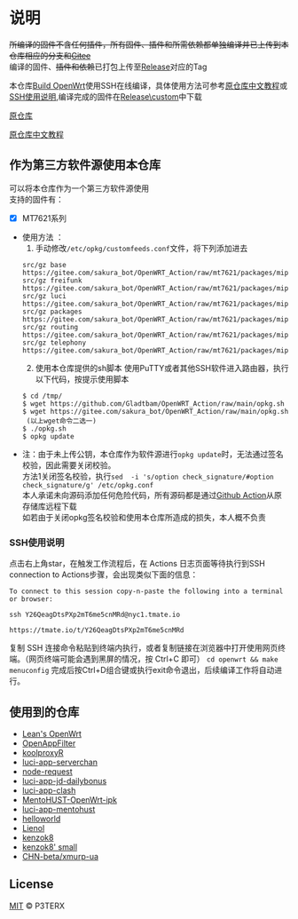 # 说明

~~所编译的固件不含任何插件，所有固件、插件和所需依赖都单独编译并已上传到本仓库相应的分支和[Gitee](https://gitee.com/sakura_bot/OpenWRT_Action)~~  
编译的固件、~~插件和依赖~~已打包上传至[Release](https://github.com/Gladtbam/OpenWRT_Action/releases)对应的Tag

本仓库[Build OpenWrt](https://github.com/Gladtbam/OpenWRT_Action/actions?query=workflow%3A%22Build+OpenWrt%22)使用SSH在线编译，具体使用方法可参考[原仓库中文教程](https://p3terx.com/archives/build-openwrt-with-github-actions.html)或[SSH使用说明](https://github.com/Gladtbam/OpenWRT_Action#ssh%E4%BD%BF%E7%94%A8%E8%AF%B4%E6%98%8E),编译完成的固件在[Release\custom](https://github.com/Gladtbam/OpenWRT_Action/releases/tag/custom)中下载

[原仓库](https://github.com/P3TERX/Actions-OpenWrt)

[原仓库中文教程](https://p3terx.com/archives/build-openwrt-with-github-actions.html)

## 作为第三方软件源使用本仓库

可以将本仓库作为一个第三方软件源使用  
支持的固件有：

- [X] MT7621系列

- 使用方法 ：
    1. 手动修改`/etc/opkg/customfeeds.conf`文件，将下列添加进去
    ```
    src/gz base https://gitee.com/sakura_bot/OpenWRT_Action/raw/mt7621/packages/mipsel_24kc/base  
    src/gz freifunk https://gitee.com/sakura_bot/OpenWRT_Action/raw/mt7621/packages/mipsel_24kc/freifunk  
    src/gz luci https://gitee.com/sakura_bot/OpenWRT_Action/raw/mt7621/packages/mipsel_24kc/luci  
    src/gz packages https://gitee.com/sakura_bot/OpenWRT_Action/raw/mt7621/packages/mipsel_24kc/packages  
    src/gz routing https://gitee.com/sakura_bot/OpenWRT_Action/raw/mt7621/packages/mipsel_24kc/routing  
    src/gz telephony https://gitee.com/sakura_bot/OpenWRT_Action/raw/mt7621/packages/mipsel_24kc/telephony  
    ```
    2. 使用本仓库提供的sh脚本
    使用PuTTY或者其他SSH软件进入路由器，执行以下代码，按提示使用脚本
    ```
    $ cd /tmp/  
    $ wget https://github.com/Gladtbam/OpenWRT_Action/raw/main/opkg.sh  
    $ wget https://gitee.com/sakura_bot/OpenWRT_Action/raw/main/opkg.sh  
     (以上wget命令二选一)  
    $ ./opkg.sh  
    $ opkg update  
    ```
- 注：由于未上传公钥，本仓库作为软件源进行`opkg update`时，无法通过签名校验，因此需要关闭校验。  
    方法1关闭签名校验，执行`sed  -i 's/option check_signature/#option check_signature/g' /etc/opkg.conf`  
    本人承诺未向源码添加任何危险代码，所有源码都是通过[Github Action](https://github.com/features/actions)从原存储库远程下载  
    如若由于关闭opkg签名校验和使用本仓库所造成的损失，本人概不负责  

### SSH使用说明

点击右上角star，在触发工作流程后，在 Actions 日志页面等待执行到SSH connection to Actions步骤，会出现类似下面的信息：
```
To connect to this session copy-n-paste the following into a terminal or browser:

ssh Y26QeagDtsPXp2mT6me5cnMRd@nyc1.tmate.io

https://tmate.io/t/Y26QeagDtsPXp2mT6me5cnMRd
```
复制 SSH 连接命令粘贴到终端内执行，或者复制链接在浏览器中打开使用网页终端。（网页终端可能会遇到黑屏的情况，按 Ctrl+C 即可）
`cd openwrt && make menuconfig`
完成后按Ctrl+D组合键或执行exit命令退出，后续编译工作将自动进行。

## 使用到的仓库

- [Lean's OpenWrt](https://github.com/coolsnowwolf/lede)
- [OpenAppFilter](https://github.com/destan19/OpenAppFilter)
- [koolproxyR](https://github.com/jefferymvp/luci-app-koolproxyR)
- [luci-app-serverchan](https://github.com/tty228/luci-app-serverchan)
- [node-request](https://github.com/jerrykuku/node-request)
- [luci-app-jd-dailybonus](https://github.com/jerrykuku/luci-app-jd-dailybonus)
- [luci-app-clash](https://github.com/frainzy1477/luci-app-clash)
- [MentoHUST-OpenWrt-ipk](https://github.com/KyleRicardo/MentoHUST-OpenWrt-ipk)
- [luci-app-mentohust](https://github.com/BoringCat/luci-app-mentohust)
- [helloworld](https://github.com/fw876/helloworld)
- [Lienol](https://github.com/Lienol/openwrt-package)
- [kenzok8](https://github.com/kenzok8/openwrt-packages)
- [kenzok8' small](https://github.com/kenzok8/small)
- [CHN-beta/xmurp-ua](https://github.com/CHN-beta/xmurp-ua)

## License

[MIT](https://github.com/P3TERX/Actions-OpenWrt/blob/main/LICENSE) © P3TERX
